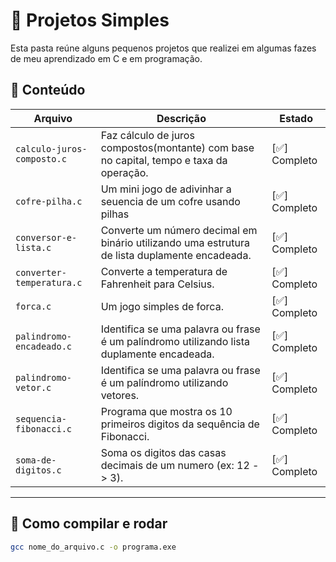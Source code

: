 # 🧪 Projetos Simples

Esta pasta reúne alguns pequenos projetos que realizei em algumas fazes de meu aprendizado em C e em programação.

## 📌 Conteúdo

| Arquivo               | Descrição                                                                 | Estado |
|------------------------|--------------------------------------------------------------------------|--------|
| `calculo-juros-composto.c`       | Faz cálculo de juros compostos(montante) com base no capital, tempo e taxa da operação. | [✅] Completo|
| `cofre-pilha.c`               | Um mini jogo de adivinhar a seuencia de um cofre usando pilhas| [✅] Completo|
| `conversor-e-lista.c` | Converte um número decimal em binário utilizando uma estrutura de lista duplamente encadeada. | [✅] Completo|
| `converter-temperatura.c`        | Converte a temperatura de Fahrenheit para Celsius. | [✅] Completo |
| `forca.c`     | Um jogo simples de forca. | [✅] Completo |
| `palindromo-encadeado.c`       | Identifica se uma palavra ou frase é um palíndromo utilizando lista duplamente encadeada.| [✅] Completo |
| `palindromo-vetor.c`    | Identifica se uma palavra ou frase é um palíndromo utilizando vetores. | [✅] Completo |
| `sequencia-fibonacci.c`    | Programa que mostra os 10 primeiros digitos da sequência de Fibonacci. | [✅] Completo |
| `soma-de-digitos.c`    | Soma os digitos das casas decimais de um numero (ex: 12 -> 3). | [✅] Completo |

---

## 🚀 Como compilar e rodar
```bash
gcc nome_do_arquivo.c -o programa.exe

